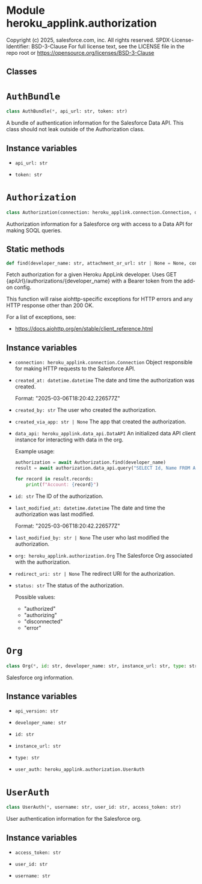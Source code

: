 Module heroku_applink.authorization
===================================
Copyright (c) 2025, salesforce.com, inc.
All rights reserved.
SPDX-License-Identifier: BSD-3-Clause
For full license text, see the LICENSE file in the repo root or https://opensource.org/licenses/BSD-3-Clause

Classes
-------

<!-- python-authbundle.md -->
# `AuthBundle`

```python
class AuthBundle(*, api_url: str, token: str)
```
A bundle of authentication information for the Salesforce Data API. This
class should not leak outside of the Authorization class.

## Instance variables

* `api_url: str`
    

* `token: str`
    

<!-- python-authorization.md -->
# `Authorization`

```python
class Authorization(connection: heroku_applink.connection.Connection, data_api: heroku_applink.data_api.DataAPI, id: str, status: str, org: heroku_applink.authorization.Org, created_at: datetime.datetime, created_by: str, created_via_app: str | None, last_modified_at: datetime.datetime, last_modified_by: str | None, redirect_uri: str | None)
```
Authorization information for a Salesforce org with access to a Data API for
making SOQL queries.

## Static methods

```python
def find(developer_name: str, attachment_or_url: str | None = None, config: heroku_applink.config.Config = Config(request_timeout=5, connect_timeout=None, socket_connect=None, socket_read=None)) ‑> heroku_applink.authorization.Authorization
```
Fetch authorization for a given Heroku AppLink developer.
Uses GET {apiUrl}/authorizations/{developer_name}
with a Bearer token from the add-on config.

This function will raise aiohttp-specific exceptions for HTTP errors and
any HTTP response other than 200 OK.

For a list of exceptions, see:
* https://docs.aiohttp.org/en/stable/client_reference.html

## Instance variables

* `connection: heroku_applink.connection.Connection`
    Object responsible for making HTTP requests to the Salesforce API.

* `created_at: datetime.datetime`
    The date and time the authorization was created.
    
    Format: "2025-03-06T18:20:42.226577Z"

* `created_by: str`
    The user who created the authorization.

* `created_via_app: str | None`
    The app that created the authorization.

* `data_api: heroku_applink.data_api.DataAPI`
    An initialized data API client instance for interacting with data in the org.
    
    Example usage:
    
    ```python
    authorization = await Authorization.find(developer_name)
    result = await authorization.data_api.query("SELECT Id, Name FROM Account")
    
    for record in result.records:
        print(f"Account: {record}")
    ```

* `id: str`
    The ID of the authorization.

* `last_modified_at: datetime.datetime`
    The date and time the authorization was last modified.
    
    Format: "2025-03-06T18:20:42.226577Z"

* `last_modified_by: str | None`
    The user who last modified the authorization.

* `org: heroku_applink.authorization.Org`
    The Salesforce Org associated with the authorization.

* `redirect_uri: str | None`
    The redirect URI for the authorization.

* `status: str`
    The status of the authorization.
    
    Possible values:
    * "authorized"
    * "authorizing"
    * "disconnected"
    * "error"

<!-- python-org.md -->
# `Org`

```python
class Org(*, id: str, developer_name: str, instance_url: str, type: str, api_version: str, user_auth: heroku_applink.authorization.UserAuth)
```
Salesforce org information.

## Instance variables

* `api_version: str`
    

* `developer_name: str`
    

* `id: str`
    

* `instance_url: str`
    

* `type: str`
    

* `user_auth: heroku_applink.authorization.UserAuth`
    

<!-- python-userauth.md -->
# `UserAuth`

```python
class UserAuth(*, username: str, user_id: str, access_token: str)
```
User authentication information for the Salesforce org.

## Instance variables

* `access_token: str`
    

* `user_id: str`
    

* `username: str`